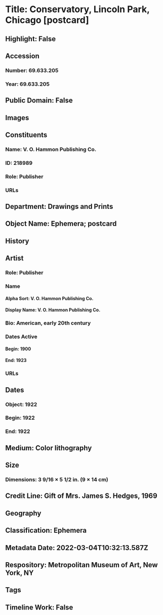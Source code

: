 # Title: Conservatory, Lincoln Park, Chicago [postcard]
## Highlight: False
## Accession
### Number: 69.633.205
### Year: 69.633.205
## Public Domain: False
## Images
## Constituents
### Name: V. O. Hammon Publishing Co.
### ID: 218989
### Role: Publisher
### URLs
## Department: Drawings and Prints
## Object Name: Ephemera; postcard
## History
## Artist
### Role: Publisher
### Name
#### Alpha Sort: V. O. Hammon Publishing Co.
#### Display Name: V. O. Hammon Publishing Co.
### Bio: American, early 20th century
### Dates Active
#### Begin: 1900
#### End: 1923
### URLs
## Dates
### Object: 1922
### Begin: 1922
### End: 1922
## Medium: Color lithography
## Size
### Dimensions: 3 9/16 × 5 1/2 in. (9 × 14 cm)
## Credit Line: Gift of Mrs. James S. Hedges, 1969
## Geography
## Classification: Ephemera
## Metadata Date: 2022-03-04T10:32:13.587Z
## Respository: Metropolitan Museum of Art, New York, NY
## Tags
## Timeline Work: False